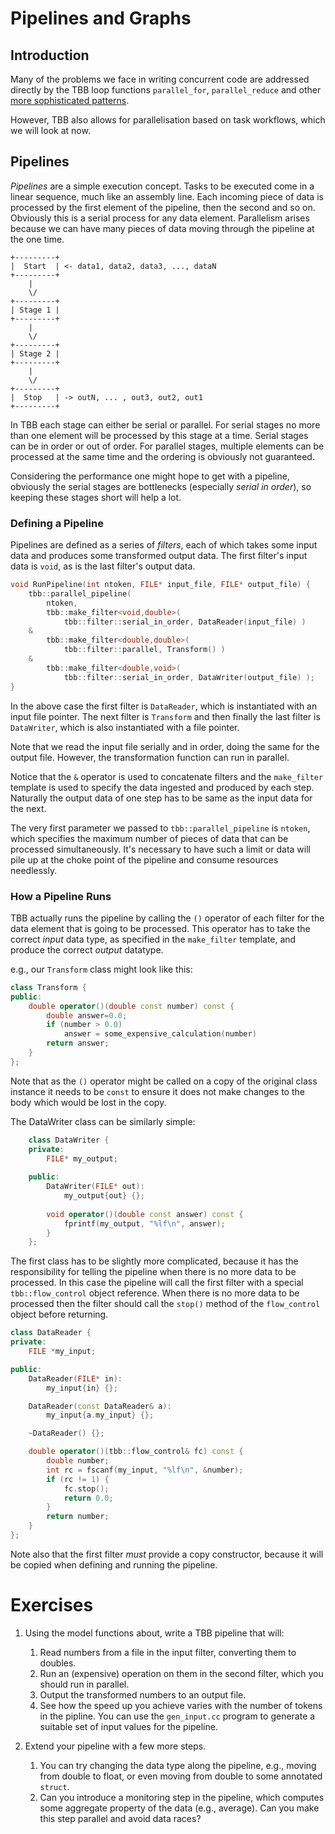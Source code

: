 # Pipelines and Graphs

## Introduction

Many of the problems we face in writing concurrent code are addressed directly by the TBB loop functions `parallel_for`, `parallel_reduce` and other [more sophisticated patterns](https://software.intel.com/en-us/node/506140).

However, TBB also allows for parallelisation based on task workflows, which we will look at now.

## Pipelines

*Pipelines* are a simple execution concept. Tasks to be executed come in a linear sequence, much like an assembly line. Each incoming piece of data is processed by the first element of the pipeline, then the second and so on. Obviously this is a serial process for any data element. Parallelism arises because we can have many pieces of data moving through the pipeline at the one time.

```
+---------+
|  Start  | <- data1, data2, data3, ..., dataN
+---------+
    |
    \/
+---------+
| Stage 1 |
+---------+
    |
    \/
+---------+
| Stage 2 |
+---------+
    |
    \/
+---------+
|  Stop   | -> outN, ... , out3, out2, out1
+---------+
```

In TBB each stage can either be serial or parallel. For serial stages no more than one element will be processed by this stage at a time. Serial stages can be in order or out of order. For parallel stages, multiple elements can be processed at the same time and the ordering is obviously not guaranteed.

Considering the performance one might hope to get with a pipeline, obviously the serial stages are bottlenecks (especially *serial in order*), so keeping these stages short will help a lot.

### Defining a Pipeline

Pipelines are defined as a series of *filters*, each of which takes some input data and produces some transformed output data. The first filter's input data is `void`, as is the last filter's output data.

```cpp
void RunPipeline(int ntoken, FILE* input_file, FILE* output_file) {
    tbb::parallel_pipeline(
        ntoken,
        tbb::make_filter<void,double>(
            tbb::filter::serial_in_order, DataReader(input_file) )
    &
        tbb::make_filter<double,double>(
            tbb::filter::parallel, Transform() )
    &
        tbb::make_filter<double,void>(
            tbb::filter::serial_in_order, DataWriter(output_file) );
}
```

In the above case the first filter is `DataReader`, which is instantiated with an input file pointer. The next filter is `Transform` and then finally the last filter is `DataWriter`, which is also instantiated with a file pointer.

Note that we read the input file serially and in order, doing the same for the output file. However, the transformation function can run in parallel.

Notice that the `&` operator is used to concatenate filters and the `make_filter` template is used to specify the data ingested and produced by each step. Naturally the output data of one step has to be same as the input data for the next.

The very first parameter we passed to `tbb::parallel_pipeline` is
`ntoken`, which specifies the maximum number of pieces of data that
can be processed simultaneously. It's necessary to have such a limit
or data will pile up at the choke point of the pipeline and consume
resources needlessly.

### How a Pipeline Runs

TBB actually runs the pipeline by calling the `()` operator of each filter for the data element that is going to be processed. This operator has to take the correct *input* data type, as specified in the `make_filter` template, and produce the correct *output* datatype.

e.g., our `Transform` class might look like this:

```cpp
class Transform {
public:
    double operator()(double const number) const {
        double answer=0.0;
        if (number > 0.0)
            answer = some_expensive_calculation(number)
        return answer;
    }
};
```

Note that as the `()` operator might be called on a copy of the original class instance it needs to be `const` to ensure it does not make changes to the body which would be lost in the copy.

The DataWriter class can be similarly simple:

```cpp
    class DataWriter {
    private:
        FILE* my_output;
    
    public:
        DataWriter(FILE* out):
            my_output{out} {};
    
        void operator()(double const answer) const {
            fprintf(my_output, "%lf\n", answer);
        }
    };
```

The first class has to be slightly more complicated, because it has the responsibility for telling the pipeline when there is no more data to be processed. In this case the pipeline will call the first filter with a special `tbb::flow_control` object reference. When there is no more data to be processed then the filter should call the `stop()` method of the `flow_control` object before returning.

```cpp
class DataReader {
private:
    FILE *my_input;

public:
    DataReader(FILE* in):
        my_input{in} {};

    DataReader(const DataReader& a):
        my_input{a.my_input} {};

    ~DataReader() {};

    double operator()(tbb::flow_control& fc) const {
        double number;
        int rc = fscanf(my_input, "%lf\n", &number);
        if (rc != 1) {
            fc.stop();
            return 0.0;
        }
        return number;
    }
};
```

Note also that the first filter *must* provide a copy constructor, because it will be copied when defining and running the pipeline.

# Exercises

1. Using the model functions about, write a TBB pipeline that will:
    1. Read numbers from a file in the input filter, converting them to doubles.
    2. Run an (expensive) operation on them in the second filter, which you should run in parallel.
    3. Output the transformed numbers to an output file.
    1. See how the speed up you achieve varies with the number of tokens in the pipline. You can use the `gen_input.cc` program to generate a suitable set of input values for the pipeline.

2. Extend your pipeline with a few more steps.
    1. You can try changing the data type along the pipeline, e.g., moving from double to float, or even moving from double to some annotated `struct`.
    2. Can you introduce a monitoring step in the pipeline, which computes some aggregate property of the data (e.g., average). Can you make this step parallel and avoid data races?

